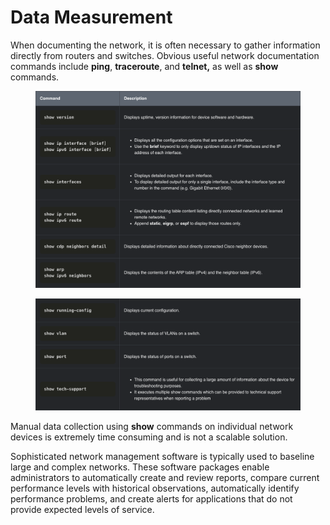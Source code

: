 # Data Measurement

When documenting the network, it is often necessary to gather information directly from routers and switches. Obvious useful network documentation commands include **ping**, **traceroute**, and **telnet,** as well as **show** commands.

<figure><img src="../../../.gitbook/assets/Screenshot 2024-12-20 at 11.34.15.png" alt=""><figcaption></figcaption></figure>

<figure><img src="../../../.gitbook/assets/Screenshot 2024-12-20 at 11.34.50.png" alt=""><figcaption></figcaption></figure>

Manual data collection using **show** commands on individual network devices is extremely time consuming and is not a scalable solution.

Sophisticated network management software is typically used to baseline large and complex networks. These software packages enable administrators to automatically create and review reports, compare current performance levels with historical observations, automatically identify performance problems, and create alerts for applications that do not provide expected levels of service.
